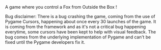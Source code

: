 A game where you control a Fox from Outside the Box !

Bug disclaimer: There is a bug crashing the game, coming from the use of Pygame Cursors, happening about once every 30
launches of the game. It is coming from the framework and as it's not a critical bug happening everytime, some cursors have been kept to help with visual feedback. 
The bug comes from the underlying implementation of Pygame and can't be fixed until the Pygame developers fix it.
